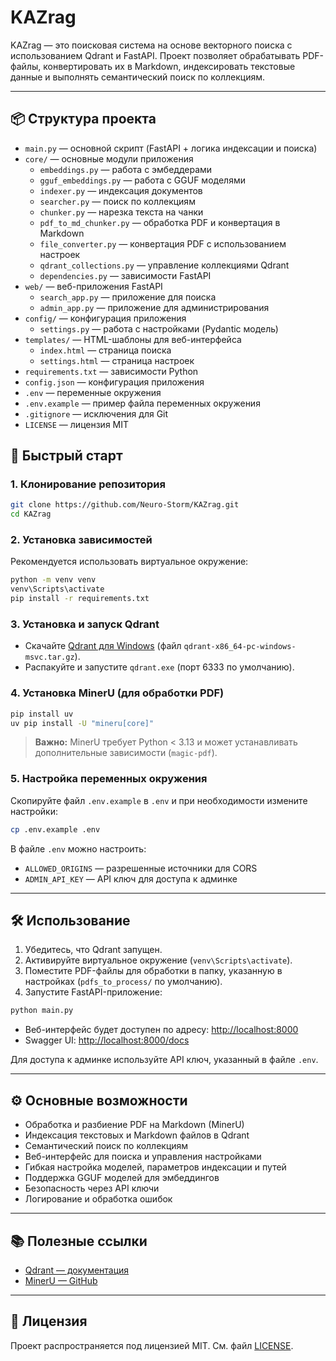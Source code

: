 # KAZrag

KAZrag — это поисковая система на основе векторного поиска с использованием Qdrant и FastAPI. Проект позволяет обрабатывать PDF-файлы, конвертировать их в Markdown, индексировать текстовые данные и выполнять семантический поиск по коллекциям.

---

## 📦 Структура проекта

- `main.py` — основной скрипт (FastAPI + логика индексации и поиска)
- `core/` — основные модули приложения
  - `embeddings.py` — работа с эмбеддерами
  - `gguf_embeddings.py` — работа с GGUF моделями
  - `indexer.py` — индексация документов
  - `searcher.py` — поиск по коллекциям
  - `chunker.py` — нарезка текста на чанки
  - `pdf_to_md_chunker.py` — обработка PDF и конвертация в Markdown
  - `file_converter.py` — конвертация PDF с использованием настроек
  - `qdrant_collections.py` — управление коллекциями Qdrant
  - `dependencies.py` — зависимости FastAPI
- `web/` — веб-приложения FastAPI
  - `search_app.py` — приложение для поиска
  - `admin_app.py` — приложение для администрирования
- `config/` — конфигурация приложения
  - `settings.py` — работа с настройками (Pydantic модель)
- `templates/` — HTML-шаблоны для веб-интерфейса
  - `index.html` — страница поиска
  - `settings.html` — страница настроек
- `requirements.txt` — зависимости Python
- `config.json` — конфигурация приложения
- `.env` — переменные окружения
- `.env.example` — пример файла переменных окружения
- `.gitignore` — исключения для Git
- `LICENSE` — лицензия MIT

## 🚀 Быстрый старт

### 1. Клонирование репозитория

```bash
git clone https://github.com/Neuro-Storm/KAZrag.git
cd KAZrag
```

### 2. Установка зависимостей

Рекомендуется использовать виртуальное окружение:

```bash
python -m venv venv
venv\Scripts\activate
pip install -r requirements.txt
```

### 3. Установка и запуск Qdrant

- Скачайте [Qdrant для Windows](https://github.com/qdrant/qdrant/releases) (файл `qdrant-x86_64-pc-windows-msvc.tar.gz`).
- Распакуйте и запустите `qdrant.exe` (порт 6333 по умолчанию).

### 4. Установка MinerU (для обработки PDF)

```bash
pip install uv
uv pip install -U "mineru[core]"
```

> **Важно:** MinerU требует Python < 3.13 и может устанавливать дополнительные зависимости (`magic-pdf`).

### 5. Настройка переменных окружения

Скопируйте файл `.env.example` в `.env` и при необходимости измените настройки:

```bash
cp .env.example .env
```

В файле `.env` можно настроить:
- `ALLOWED_ORIGINS` — разрешенные источники для CORS
- `ADMIN_API_KEY` — API ключ для доступа к админке

---

## 🛠️ Использование

1. Убедитесь, что Qdrant запущен.
2. Активируйте виртуальное окружение (`venv\Scripts\activate`).
3. Поместите PDF-файлы для обработки в папку, указанную в настройках (`pdfs_to_process/` по умолчанию).
4. Запустите FastAPI-приложение:

```bash
python main.py
```

- Веб-интерфейс будет доступен по адресу: [http://localhost:8000](http://localhost:8000)
- Swagger UI: [http://localhost:8000/docs](http://localhost:8000/docs)

Для доступа к админке используйте API ключ, указанный в файле `.env`.

---

## ⚙️ Основные возможности

- Обработка и разбиение PDF на Markdown (MinerU)
- Индексация текстовых и Markdown файлов в Qdrant
- Семантический поиск по коллекциям
- Веб-интерфейс для поиска и управления настройками
- Гибкая настройка моделей, параметров индексации и путей
- Поддержка GGUF моделей для эмбеддингов
- Безопасность через API ключи
- Логирование и обработка ошибок

---

## 📚 Полезные ссылки

- [Qdrant — документация](https://qdrant.tech/)
- [MinerU — GitHub](https://github.com/opendatalab/MinerU)

---

## 📝 Лицензия

Проект распространяется под лицензией MIT. См. файл [LICENSE](LICENSE).

